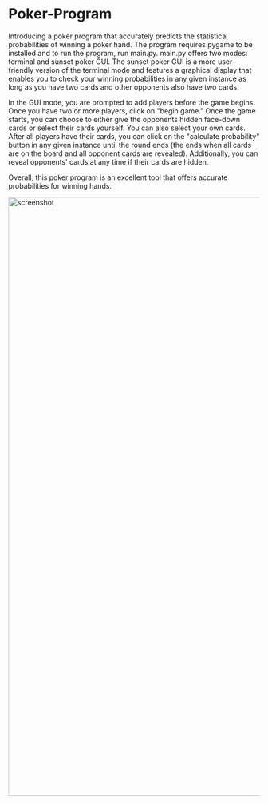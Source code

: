 # Poker-Program
Introducing a poker program that accurately predicts the statistical probabilities of winning a poker hand. 
The program requires pygame to be installed and to run the program, run main.py. 
main.py offers two modes: terminal and sunset poker GUI. The sunset poker GUI is a more 
user-friendly version of the terminal mode and features a graphical display that enables you to check your winning 
probabilities in any given instance as long as you have two cards and other opponents also have two cards.

In the GUI mode, you are prompted to add players before the game begins. Once you have two or more players, click on
"begin game." Once the game starts, you can choose to either give the opponents hidden face-down cards or select their 
cards yourself. You can also select your own cards. After all players have their cards, you can click on the "calculate probability"
button in any given instance until the round ends (the ends when all cards are on the board and all opponent cards are revealed). 
Additionally, you can reveal opponents' cards at any time if their cards are hidden.

Overall, this poker program is an excellent tool that offers accurate probabilities for winning hands. 

<img width="1199" alt="screenshot" src="https://user-images.githubusercontent.com/123977565/235027125-7f17eb78-f86c-4238-843a-7d41cc31f0bc.png">

